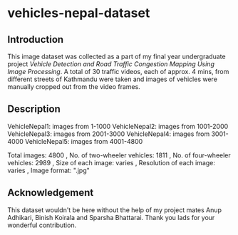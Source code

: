 # vehicles-nepal-dataset
**Introduction**
----------------

This image dataset was collected as a part of my final year undergraduate project *Vehicle Detection and Road Traffic Congestion Mapping Using Image Processing*. A total of 30 traffic videos, each of approx. 4 mins, from different streets of Kathmandu were taken and images of vehicles were manually cropped out from the video frames.

**Description**
---------------

VehicleNepal1: images from 1-1000
VehicleNepal2: images from 1001-2000
VehicleNepal3: images from 2001-3000
VehicleNepal4: images from 3001-4000
VehicleNepal5: images from 4001-4800

Total images: 4800 ,
No. of two-wheeler vehicles: 1811 ,
No. of four-wheeler vehicles: 2989 ,
Size of each image: varies ,
Resolution of each image: varies ,
Image format: ".jpg"


**Acknowledgement**
-------------------

This dataset wouldn't be here without the help of my project mates Anup Adhikari, Binish Koirala and Sparsha Bhattarai. Thank you lads for your wonderful contribution.

